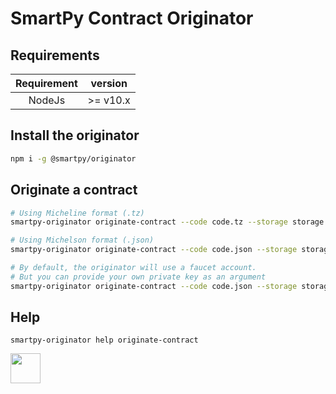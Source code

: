 # SmartPy Contract Originator

## Requirements

| Requirement |  version  |
|:-----------:|:---------:|
| NodeJs      | >= v10.x  |


## Install the originator
```sh
npm i -g @smartpy/originator
```

## Originate a contract
```sh
# Using Micheline format (.tz)
smartpy-originator originate-contract --code code.tz --storage storage.tz --rpc https://florencenet.smartpy.io

# Using Michelson format (.json)
smartpy-originator originate-contract --code code.json --storage storage.json --rpc https://florencenet.smartpy.io

# By default, the originator will use a faucet account.
# But you can provide your own private key as an argument
smartpy-originator originate-contract --code code.json --storage storage.json --rpc https://florencenet.smartpy.io --private-key edsk...
```

## Help
```
smartpy-originator help originate-contract
```

<img height="48" href="https://smartpy.io" src="https://smartpy.io/static/img/logo.png">
